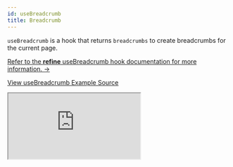 ```yaml
---
id: useBreadcrumb
title: Breadcrumb
---
```


`useBreadcrumb` is a hook that returns `breadcrumbs` to create breadcrumbs for the current page.

[Refer to the **refine** useBreadcrumb hook documentation for more information. →](/docs/core/hooks/useBreadcrumb)

[View useBreadcrumb Example Source](https://github.com/pankod/refine/tree/master/examples/breadcrumb)

<iframe src="https://stackblitz.com/github/pankod/refine/tree/master/examples/breadcrumb?embed=1&view=preview&theme=dark&preset=node"
    style={{width: "100%", height:"80vh", border: "0px", borderRadius: "8px", overflow:"hidden"}}
    title="refine-breadcrumb-example"
></iframe>
